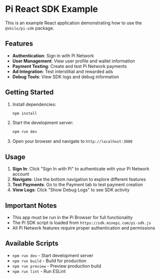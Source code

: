 # Pi React SDK Example

This is an example React application demonstrating how to use the `@xhilo/pi-sdk` package.

## Features

- **Authentication**: Sign in with Pi Network
- **User Management**: View user profile and wallet information
- **Payment Testing**: Create and test Pi Network payments
- **Ad Integration**: Test interstitial and rewarded ads
- **Debug Tools**: View SDK logs and debug information

## Getting Started

1. Install dependencies:
   ```bash
   npm install
   ```

2. Start the development server:
   ```bash
   npm run dev
   ```

3. Open your browser and navigate to `http://localhost:3000`

## Usage

1. **Sign In**: Click "Sign In with Pi" to authenticate with your Pi Network account
2. **Navigate**: Use the bottom navigation to explore different features
3. **Test Payments**: Go to the Payment tab to test payment creation
4. **View Logs**: Click "Show Debug Logs" to see SDK activity

## Important Notes

- This app must be run in the Pi Browser for full functionality
- The Pi SDK script is loaded from `https://sdk.minepi.com/pi-sdk.js`
- All Pi Network features require proper authentication and permissions

## Available Scripts

- `npm run dev` - Start development server
- `npm run build` - Build for production
- `npm run preview` - Preview production build
- `npm run lint` - Run ESLint
